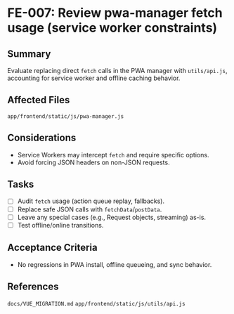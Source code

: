 # FE-007: Review pwa-manager fetch usage (service worker constraints)

## Summary
Evaluate replacing direct `fetch` calls in the PWA manager with `utils/api.js`, accounting for service worker and offline caching behavior.

## Affected Files
`app/frontend/static/js/pwa-manager.js`

## Considerations
- Service Workers may intercept `fetch` and require specific options.
- Avoid forcing JSON headers on non-JSON requests.

## Tasks
- [ ] Audit `fetch` usage (action queue replay, fallbacks).
- [ ] Replace safe JSON calls with `fetchData`/`postData`.
- [ ] Leave any special cases (e.g., Request objects, streaming) as-is.
- [ ] Test offline/online transitions.

## Acceptance Criteria
- No regressions in PWA install, offline queueing, and sync behavior.

## References
`docs/VUE_MIGRATION.md`
`app/frontend/static/js/utils/api.js`

